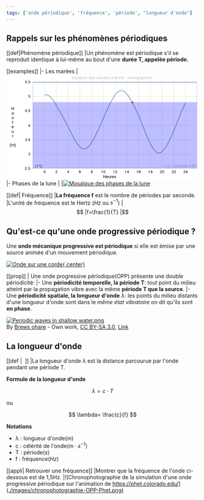```yaml
---
tags: ['onde périodique', 'fréquence', 'période', "longueur d'onde"]
---
```


<!--
BO 2012
Ondes et particules : Les ondes dans la matière

- Connaître et exploiter la relation liant le niveau d’intensité sonore à l’intensité sonore.

Caractéristiques et propriétés des ondes: Caractéristiques des ondes.
- Définir, pour une onde progressive sinusoïdale, la période, la fréquence et la longueur d’onde.
- Connaître et exploiter la relation entre la période ou la fréquence, la longueur d’onde et la célérité.
- *Pratiquer une démarche expérimentale pour déterminer la période, la fréquence, la longueur d’onde et la célérité d’une onde progressive sinusoïdale.*
 -->

## Rappels sur les phénomènes périodiques

[[def|Phénomène périodique]]
|Un phénomène est périodique s'il se reproduit identique à lui-même au bout d'une **durée T, appelée période.**

[[examples]]
|- Les marées
|[![copie d'écran de <http://maree.info> d'un marégramme à Brest](images/copie-ecran-maregraphe.png)](http://maree.info/82)
|- Phases de la lune
|
|<a title="Par OliBac [GFDL (http://www.gnu.org/copyleft/fdl.html) ou CC BY 3.0  (https://creativecommons.org/licenses/by/3.0)], de Wikimedia Commons" href="https://commons.wikimedia.org/wiki/File:Mosaique_des_phases_de_la_lune.jpg"><img class="center" width="512" alt="Mosaïque des phases de la lune" src="https://upload.wikimedia.org/wikipedia/commons/thumb/8/8f/Mosaique_des_phases_de_la_lune.jpg/512px-Mosaique_des_phases_de_la_lune.jpg"></a>

[[def| Fréquence]]
|**La fréquence f** est le nombre de périodes par seconde.
|L'unité de fréquence est le Hertz ($Hz$ ou $s^{-1}$)
|$$
|f=\frac{1}{T}
|$$

## Qu'est-ce qu'une onde progressive périodique ?

Une **onde mécanique progressive est périodique** si elle est émise par une source animée d'un mouvement périodique.

[![Onde sur une corde](https://phet.colorado.edu/sims/html/wave-on-a-string/latest/wave-on-a-string-600.png){.center}](https://phet.colorado.edu/sims/html/wave-on-a-string/latest/wave-on-a-string_fr.html)

[[prop]]
| Une onde progressive périodique(OPP) présente une double périodicité:
|- Une **périodicité temporelle, la période T**: tout point du milieu atteint par la propagation vibre avec la même **période T que la source**.
|- Une **périodicité spatiale, la longueur d'onde** $\lambda$: les points du milieu distants d'une longueur d'onde sont dans le *même état vibratoire* on dit qu'ils sont **en phase**.

<div class="center">
<p><a href="https://commons.wikimedia.org/wiki/File:Periodic_waves_in_shallow_water.png#/media/File:Periodic_waves_in_shallow_water.png"><img class="center" src="https://upload.wikimedia.org/wikipedia/commons/d/d0/Periodic_waves_in_shallow_water.png" alt="Periodic waves in shallow water.png"></a><br>By <a href="//commons.wikimedia.org/wiki/User:Brews_ohare" title="User:Brews ohare">Brews ohare</a> - <span class="int-own-work" lang="en">Own work</span>, <a href="https://creativecommons.org/licenses/by-sa/3.0" title="Creative Commons Attribution-Share Alike 3.0">CC BY-SA 3.0</a>, <a href="https://commons.wikimedia.org/w/index.php?curid=18974623">Link</a></p>
</div>

## La longueur d'onde

[[def | &nbsp;]]
|La longueur d'onde λ est la distance parcourue par l'onde pendant une période T.

**Formule de la longueur d'onde**

$$
\lambda=c \cdot T
$$

ou

$$
\lambda= \frac{c}{f}
$$

**Notations**

- λ : longueur d'onde($m$)
- c : célérité de l'onde($m\cdot s^{-1}$)
- T : période($s$)
- f : fréquence($Hz$)

[[appli| Retrouver une fréquence]]
|Montrer que la fréquence de l'onde ci-dessous est de 1,5Hz.
|![Chronophotographie de la simulation d'une onde progressive périodique sur l'animation de https://phet.colorado.edu/](./images/chronophotographie-OPP-Phet.png)

<!--
## Analyse spectrale d'un son

Un **son complexe **est périodique mais non sinusoïdal. Il peut être
décomposé en une **somme de signaux sinusoïdaux** de fréquence f~n ~.

![](images/2-Les ondes progressives périodiques/Pictures/10000201000001DD0000022EEB6054E93FF80A3B.png)

<http://www.lerepairedessciences.fr/terminale_S/1ondes/chap2/acoustique%20musicale%20harmoniques.swf>

La fréquence la plus basse f~1~ est appelée **fréquence fondamentale.**

Les autres fréquences f~n~ multiple de f~1\ ~sont appelées des
**harmoniques**.

**L'analyse spectrale** d'un son consiste à représenter l'amplitude de
ses composantes sinusoïdales en fonction de la fréquence.

![](images/2-Les ondes progressives périodiques/Pictures/10000201000003150000007849A5C55BF9B70115.png)

Correction du TP

![](images/2-Les ondes progressives périodiques/Pictures/1000020100000457000002ED4BBA11075C2AF6C6.png)

### La perception des ondes sonores

Les ondes sonores sont des ondes mécaniques longitudinales de dilatation
compression.

<https://www.youtube.com/watch?v=T1ICxWAOtgk>

![](images/2-Les ondes progressives périodiques/Pictures/100002010000017D0000007E3AFA55811AB94A06.png)

[](http://www.lerepairedessciences.fr/terminale_S/1ondes/chap2/acoustique%20musicale%20harmoniques.swf)

<http://www.lovethisgif.com/uploaded_images/55554-Animation-Adapted-From-Sound-Waves-Institute-Of-Sound-And.gif>

L'oreille humaine moyenne perçoit des ondes sonores dont les fréquences
sont comprises entre 20 Hz et 20 kHz.

![](images/2-Les ondes progressives périodiques/Pictures/10000201000002A0000000A85E15DC6250746C43.png)

## Intensité d'une onde

### Élongation

Lorsque un point « voit » passer une onde, on appelle **élongation** :sa
position par rapport à sa position de repos. On la note y.

**Définition** : L'élongation maximale de l'onde est appelée
**amplitude**, et notée y~max~.

### Niveau d'intensité sonore $L$

Dans le cas des ondes sonores on définit le **niveau d'intensité sonore
L** en décibel en utilisant une **échelle logarithmique.**

- $L$ : intensité sonore en $dB$

- $I$ : intensité du son mesuré en $W·m^{-2}$

- $I_0$: intensité minimale perceptible par l'oreille : $I_0 = 1,0×10^{-12} W·m^{-2}$

**Application** : Calculer l'intensité sonore correspondant :

- à une conversation normale : $I = 1×10^{-7} W·m^{-2}$.
- Moto : $I = 5×10^{-4} W·m^{-2}$.
 -->
